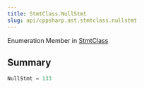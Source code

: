 ```yaml
---
title: StmtClass.NullStmt
slug: api/cppsharp.ast.stmtclass.nullstmt
---
```

Enumeration Member in [StmtClass](/api/cppsharp/ast/stmtclass)

## Summary



```csharp
NullStmt = 133
```

